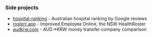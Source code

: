 ### Side projects

- [hospital-ranking](https://hospitals.netlify.app) - Australian hospital ranking by Google reviews
- [rosterr.app](https://rosterr.app) - Improved Employee Online, the NSW HealthRoster
- [audkrw.com](https://audkrw.com) - AUD->KRW money transfer company comparison
